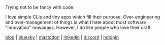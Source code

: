Trying not to be fancy with code.

I love simple CLIs and tiny apps which fill their purpose. Over-engineering and over-management of things is what I hate about most software "innovation" nowadays. However, I do like people who love their craft.

[blog](https://hitblast.github.io/blogs) | [bluesky](https://bsky.app/profile/hitblast.fun) | [mastodon](https://fosstodon.org/@hitblast) | [linkedin](https://linkedin.com/in/hitblast) | [discord](https://github.com/cutlerCLI/cutler) | [holopin](https://www.holopin.io/@hitblast)
